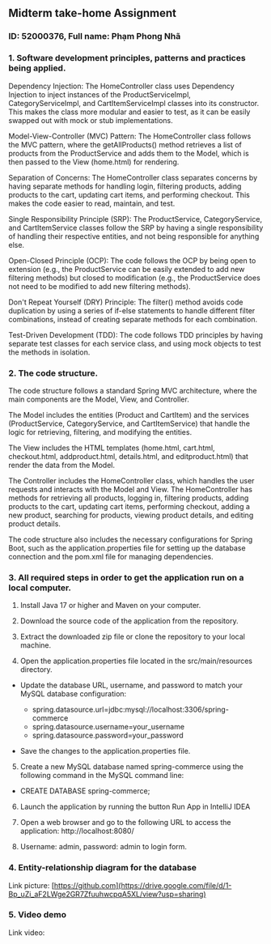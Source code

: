 ## Midterm take-home Assignment
### ID: 52000376, Full name: Phạm Phong Nhã
### 1. Software development principles, patterns and practices being applied.
Dependency Injection: The HomeController class uses Dependency Injection to inject instances of the ProductServiceImpl, CategoryServiceImpl, and CartItemServiceImpl classes into its constructor. This makes the class more modular and easier to test, as it can be easily swapped out with mock or stub implementations.

Model-View-Controller (MVC) Pattern: The HomeController class follows the MVC pattern, where the getAllProducts() method retrieves a list of products from the ProductService and adds them to the Model, which is then passed to the View (home.html) for rendering.

Separation of Concerns: The HomeController class separates concerns by having separate methods for handling login, filtering products, adding products to the cart, updating cart items, and performing checkout. This makes the code easier to read, maintain, and test.

Single Responsibility Principle (SRP): The ProductService, CategoryService, and CartItemService classes follow the SRP by having a single responsibility of handling their respective entities, and not being responsible for anything else.

Open-Closed Principle (OCP): The code follows the OCP by being open to extension (e.g., the ProductService can be easily extended to add new filtering methods) but closed to modification (e.g., the ProductService does not need to be modified to add new filtering methods).

Don't Repeat Yourself (DRY) Principle: The filter() method avoids code duplication by using a series of if-else statements to handle different filter combinations, instead of creating separate methods for each combination.

Test-Driven Development (TDD): The code follows TDD principles by having separate test classes for each service class, and using mock objects to test the methods in isolation.

### 2. The code structure.
The code structure follows a standard Spring MVC architecture, where the main components are the Model, View, and Controller.

The Model includes the entities (Product and CartItem) and the services (ProductService, CategoryService, and CartItemService) that handle the logic for retrieving, filtering, and modifying the entities.

The View includes the HTML templates (home.html, cart.html, checkout.html, addproduct.html, details.html, and editproduct.html) that render the data from the Model.

The Controller includes the HomeController class, which handles the user requests and interacts with the Model and View. The HomeController has methods for retrieving all products, logging in, filtering products, adding products to the cart, updating cart items, performing checkout, adding a new product, searching for products, viewing product details, and editing product details.

The code structure also includes the necessary configurations for Spring Boot, such as the application.properties file for setting up the database connection and the pom.xml file for managing dependencies.

### 3. All required steps in order to get the application run on a local computer.
1. Install Java 17 or higher and Maven on your computer.

2. Download the source code of the application from the repository.

3. Extract the downloaded zip file or clone the repository to your local machine.

4. Open the application.properties file located in the src/main/resources directory.

  - Update the database URL, username, and password to match your MySQL database configuration:

    - spring.datasource.url=jdbc:mysql://localhost:3306/spring-commerce
    - spring.datasource.username=your_username
    - spring.datasource.password=your_password
  - Save the changes to the application.properties file.

5. Create a new MySQL database named spring-commerce using the following command in the MySQL command line:

  - CREATE DATABASE spring-commerce;
6. Launch the application by running the button Run App in IntelliJ IDEA

7. Open a web browser and go to the following URL to access the application:
http://localhost:8080/

8. Username: admin, password: admin to login form.

### 4. Entity-relationship diagram for the database
Link picture: [https://github.com](https://drive.google.com/file/d/1-Bp_uZi_aF2LWge2GR7ZfuuhwcpqA5XL/view?usp=sharing)

### 5. Video demo 
Link video: 

